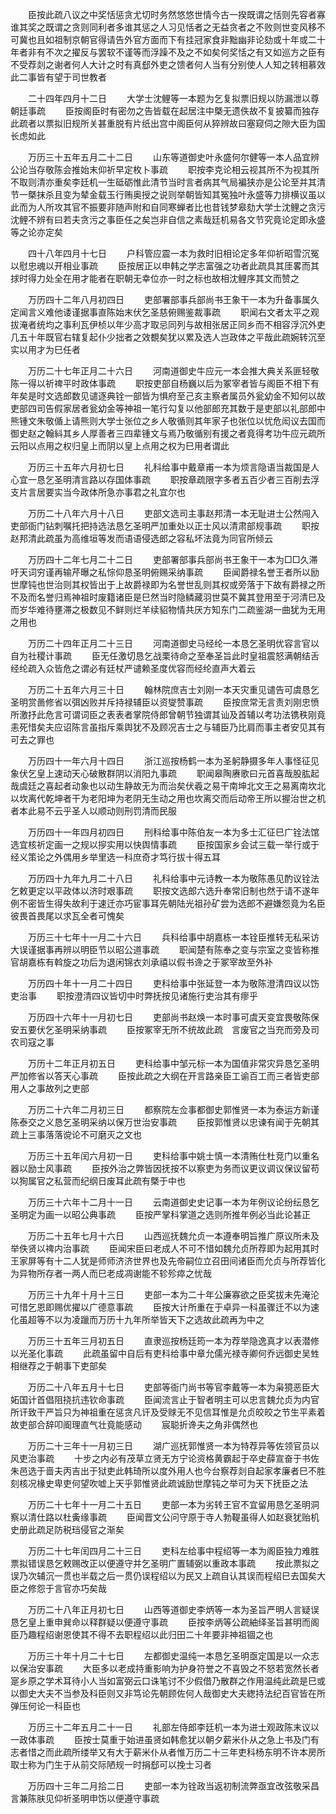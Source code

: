 <!-- { "loadSidebar": true } -->
　　臣按此疏八议之中奖恬惩贪尤切时务然悠悠世情今古一揆既谓之恬则先容者寡谁其奖之既谓之贪则同利者多谁其惩之人习见恬者之无益贪者之不败则世变风移不可冀也且如祖制京朝官得请告外官方面而下有挂冠家食非黜幽非论劾或十年或二十年者非有不次之擢反与罢软不谨等而浮躁不及之不如矣何奖恬之有又如巡方之臣有不受荐剡之谢者何人大计之时有真郄外吏之馈者何人当有分别使人人知之转相慕效此二事皆有望于司世教者 

　　二十四年四月十二日 
　　大学士沈鲤等一本题为乞复拟票旧规以防漏泄以尊朝廷事疏 
　　臣按阁臣时有密勿之告皆载在起居注中槩无遗佚故不复披纂而独存此疏者以票拟旧规所关甚重脱有片纸出宫中阁臣何从猝辨故曰塞窥伺之隙大臣为国长虑如此 

　　万历三十五年五月二十二日 
　　山东等道御史叶永盛何尔健等一本人品宜辨公论当存敬陈会推始末仰祈早定枚卜事疏 
　　职按李克论相云视其所不为视其所不取则清亦重矣李廷机一生砥砺惟此清节当时言者病其气局褊狭亦是公论至并其清节一槩抹杀且变为辇金载玉行贿奥授之说则举朝皆知其冤独叶永盛等力排横议虽以此而为人所攻其官不振要非随声附和自同寒蝉者比也昔钱梦皋劾大学士沈鲤之贪污沈鲤不辨有曰若夫贪污之事臣任之矣岂非自信之素哉廷机易各文节究竟论定即永盛等之论亦定矣 

　　四十八年四月十七日 
　　户科管应震一本为救时旧相论定多年仰祈昭雪沉冤以慰忠魂以开相业事疏 
　　臣按居正以申韩之学志富强之功者此疏具其厓畧而其捄时得力处全在用才能者在职朝无幸位亦一时之标也故相沈鲤序其文而赞之 

　　万历四十二年八月初四日 
　　吏部署部事兵部尚书王象干一本为升备事属久定闻言义难他诿谨据事直陈始末伏乞圣慈俯赐鉴裁事疏 
　　职闻右文者太平之观拔淹者统均之事利瓦伊桢以年少高才取忌同列与故相张居正同乡而不相容浮沉外吏几五十年既官右辖复起仆少拙者之效覩矣犹以累及选人岂政体之平哉此疏婉转沉至实以用才为巳任者 

　　万历二十七年正月二十六日 
　　河南道御史牛应元一本会推大典关系匪轻敬陈一得以祈禆平时政体事疏 
　　职按吏部自杨巍以后为冢宰者皆与阁臣不相下有年矣是时文选郎数见谴逐典铨一部皆为惧府至己亥主察者属员外瓮幼金不知何以故吏部四司告假家居者瓮幼金等神祖一笔行勾复以他部郎充其数于是吏部以礼部郎中熊锺文朱敬偱上请熊则大学士张位之乡人敬循则其年家子也张位以忧危闳议去国而御史赵之翰紏其乡人厚善者三四辈锺文与焉乃敬循别有援之者竟得考功牛应元疏所云阳以点用之权归皇上而阴以皇上点用之权为巳用者谓此 

　　万历三十五年六月初七日 
　　礼科给事中戴章甫一本为烦言隐语当裁国是人心宜一恳乞圣明清言路以存国体事疏 
　　职按章疏限字多者五百少者三百削去浮支片言居要实当今政体所急亦事君之礼宜尔也 

　　万历二十八年六月十八日 
　　吏部文选司主事赵邦清一本无耻进士公然闯入吏部衙门钻刺嘱托把持选法恳乞圣明严加重处以正士风以清肃部规事疏 
　　职按赵邦清此疏虽为高维垣等发而语语侵选郎之容私坏法竟为同官所倾云 

　　万历四十二年七月二十二日 
　　吏部署部事兵部尚书王象干一本为□□久滞吁天词穷谨再输芹曝之私悰仰恳圣明俯赐采纳事疏 
　　臣闻爵禄名誉王者所以励世摩钝也世治则其权皆出于上故爵禄即为名誉世乱则其权或旁落于下故有爵禄之所不及而名誉归焉神祖时废籍诸臣是巳然当时隐鳞藏羽世莫不冀其登用至于河清巳及而岁华难待壅滞之极数见不鲜则烂羊续貂物情共厌方知东门二疏鉴湖一曲犹为无用之用也 

　　万历二十四年正月二十三日 
　　河南道御史马经纶一本恳乞圣明优容言官以自为社稷计事疏 
　　臣无任激切恳乞战栗待命之至奉圣旨此时皇祖震怒满朝结舌经纶疏入众皆危之谓必有廷杖严谴赖圣度优容而经纶直声大着云 

　　万历二十五年六月三十日 
　　翰林院庶吉士刘刚一本天灾重见谴告可虞恳乞圣明赏啚修省以弭凶败并斥持禄辅臣以资燮赞事疏 
　　臣按庶常无言责刘刚忠愤所激抒此危言可谓词臣之表表者掌院侍郎曾朝节独谓其讪及首辅以考功法镌秩刚竟恚死惜矣夫应诏陈言虽指斥乘舆犹不及顾况吉士之与辅臣乃比肩而事主者安见其有可去之罪也 

　　万历四十一年六月十四日 
　　浙江巡按杨鹤一本为圣躬静摄多年人事怪征见象伏乞皇上速动天心破散群阴以消阳九事疏 
　　职闻皋陶赓歌曰元首喜哉股肱起哉虞廷之喜起者动象也以动生静故无为而治矣伏羲之易干南坤北文王之易离南坎北以坎离代乾坤者干为老阳坤为老阴无生动之用也坎离交而后动帝王所以握治世之机者本此易不云乎圣人以顺动则刑罚清而民服 

　　万历四十一年四月初四日 
　　刑科给事中陈伯友一本为多士汇征巳广铨法馆选宜核祈定画一之规以摉实用以快舆情事疏 
　　臣按国家乡会试三载一举行或于经义策论之外偶用乡举里选一科庶奇才笃行拔十得五耳 

　　万历四十九年九月二十八日 
　　礼科给事中元诗教一本为敬陈愚见酌议铨法乞敕更定以平政体以济时艰事疏 
　　职按文选郎六选升奉常旧制也然于请不遂年例不密皆生得失故利于速迁亦巧宦事耳先朝陆光祖孙矿尝为选郎不避嫌怨竟为名臣彼畏首畏尾以求瓦全者可愧矣 

　　万历三十七年十一月二十六日 
　　兵科给事中胡嘉栋一本铨臣推转无私采访大误谨据事再辨以明臣节以昭公道事疏 
　　职闻楚有陈奉之变与宗室之变皆称推官胡嘉栋有斡旋之功后为退闲锦衣刘承禧以假书谗之于冢宰故至外补 

　　万历四十年十一月二十四日 
　　吏科给事中张延登一本为敬陈澄清四议以饬吏治事 
　　职按澄清四议皆切中时弊抚按见诸施行吏治其有瘳乎 

　　万历四十六年十一月初七日 
　　吏部尚书赵焕一本时事可虞天变宜畏敬陈保安五要伏乞圣明采纳事疏 
　　臣按冢宰无所不统故此疏　言废官之当充而旁及司农司寇之事 

　　万历十二年正月初五日 
　　吏科给事中邹元标一本为国值非常灾异恳乞圣明严加修省以答天心事疏 
　　臣按此疏之大纲在开言路亲臣工谕百工而三者皆吏部用人之事故列之吏部 

　　万历二十六年二月初三日 
　　都察院左佥事都御史郭惟贤一本为泰运方新谨陈泰交之义恳乞圣明采纳以保万世治安事疏 
　　臣按郭惟贤以忠谏有闻于先朝其疏上三事落落谠论不可磨灭之文也 

　　万历三十五年闰六月初一日 
　　吏科给事中姚士慎一本清贿仕杜竞门以重名器以励士风事疏 
　　臣按外治之弊皆因抚按不以察吏为务而议更议调议保议留苟以狥属官之私营而纪纲日废耳此疏有槩于中也 

　　万历三十六年十二月十一日 
　　云南道御史史记事一本为年例议论纷纭恳乞圣明定为画一以昭公典事疏 
　　臣按严掌科掌道之选则所推年例必当此论甚正 

　　万历二十五年七月十六日 
　　山西巡抚魏允贞一本遵奉明旨推广原议所未及举佚贤以禆内治事疏 
　　臣闻宋臣曰老成人不可不惜如魏允贞所荐即为起用其时王家屏等有十二人犹是师师济济世界也及先帝嗣位立召田间诸臣而允贞与所荐皆化为异物所存者一两人而巳老成凋谢能不轸殄瘁之忧哉 

　　万历三十九年十月十三日 
　　吏部一本为二十年公廉寡欲之臣奖拔未先淹沦可惜乞恩即赐优擢以广德意事疏 
　　臣按大计所重在于卓异一科虽骤迁不以为速化虽超等不以为凌躐而万历十九年所举皆天下之选故此疏再为中之 

　　万历三十五年三月初五日 
　　直隶巡按杨廷筠一本为荐举隐逸真才以表潜修以光圣化事疏 
　　此疏虽留中自后有吏科给事中章允儒光禄寺卿何乔远御史吴甡相继荐之于朝事下吏部矣 

　　万历二十八年五月十七日 
　　吏部等衙门尚书等官李戴等一本为枭獍恶臣大妬国计首倡阻挠抗违钦命事疏 
　　臣闻流言止于智者明主可以忠言魏允贞为内官所讦致干严旨只为神祖重在惩贪凡讦及受赇无不见信耳惟是允贞皎皎之节生平素着故吏部合辞叩阍理直气壮竟能感动 
　　宸聪折谗夫之角非偶然也 

　　万历二十三年十一月初三日 
　　湖广巡抚郭惟贤一本为特荐异等佐领官员以风吏治事疏 
　　十步之内必有茂草立贤无方宁论资格黄霸起于卒史薛宣奋于书佐朱邑选于啬夫丙吉出于狱吏此韩琦所以度外用人也今台察荐剡自起家孝廉者巳不胜刻核况椽史卑吏何望吹嘘上天乎郭惟贤此疏诚励世摩钝之举可为天下抚臣之法 

　　万历二十七年十一月二十五日 
　　吏部一本为劣转王官不宜留用恳乞圣明洞察以清仕路以杜夤缘事疏 
　　臣闻晋文公问守原于寺人勃鞮虽得人如赵衰犹贻机史册此疏足防税珰侵官之渐矣 

　　万历二十七年闰四月二十三日 
　　吏科左给事中程绍等一本为阁臣独力难胜票拟错误恳乞敕赐改正以便遵守并乞圣明广置辅弼以重政本事疏 
　　按此票拟之误乃次辅沉一贯也半载之后一贯仍误程绍以为民又上疏自认其误而程绍巳去国矣大臣之修怨于言官亦巧矣哉 

　　万历二十八年正月初七日 
　　山西等道御史李炳等一本为圣旨严明人言疑误恳乞皇上重申巽命以释群疑以便遵守事疏 
　　臣按李炳等公疏紬绎圣旨甚明而阁臣乃趣程绍谢恩使其不得不去职程绍以此归田二十年要非神祖锢之也 

　　万历三十年十月二十七日 
　　左都御史温纯一本恳乞圣明亟定国是以一众志以保治安事疏 
　　大臣多以老成持重影响为护身符誉之不喜毁之不怒若宽然长者寔乡原之学术耳待小人当如富弼云口诛笔讨不少假借乃散群之作用温纯此疏是巳或以御史大夫不当参及科臣则又非笃论先朝顾佐何人哉御史大夫緫持法纪百官皆在所弹压何论一科臣也 

　　万历三十二年五月二十一日 
　　礼部左侍郎李廷机一本为进士观政陈末议以一政体事疏 
　　臣按士莫重于始进虽贤如韩愈犹以朝夕薪米仆从之急上书及门有志者惜之而此疏所缕举又有大于薪米仆从者惟万历二十三年吏科杨东明不许本房所取士称为门生于从前交际陋规一时捐郄可以挽士习者 

　　万历四十三年二月拾二日 
　　吏部一本为铨政当返初制流弊亟宜改弦敬采昌言兼陈肤见仰祈圣明申饬以便遵守事疏 
